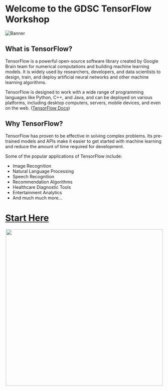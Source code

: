 # Welcome to the GDSC TensorFlow Workshop
![Banner](https://user-images.githubusercontent.com/58085744/231556841-25d05b3f-b90e-489e-8ac3-b38e9ef0787a.png)
## What is TensorFlow?
TensorFlow is a powerful open-source software library created by Google Brain team for numerical computations and building machine learning models. It is widely used by researchers, developers, and data scientists to design, train, and deploy artificial neural networks and other machine learning algorithms.

TensorFlow is designed to work with a wide range of programming languages like Python, C++, and Java, and can be deployed on various platforms, including desktop computers, servers, mobile devices, and even on the web.
([TensorFlow Docs](https://www.tensorflow.org/))

## Why TensorFlow?
TensorFlow has proven to be effective in solving complex problems. Its pre-trained models and APIs make it easier to get started with machine learning and reduce the amount of time required for development.

Some of the popular applications of TensorFlow include:

- Image Recognition
- Natural Language Processing
- Speech Recognition
- Recommendation Algorithms
- Healthcare Diagnostic Tools
- Entertainment Analytics
- And much much more...


# [Start Here](https://github.com/DSC-LSU/TensorFlow-Workshop/blob/main/TensorFlow_Workshop.ipynb)

<div align="center">
  <img src="https://user-images.githubusercontent.com/58085744/231560200-d7c3e536-4653-4adf-ac3b-294238ede268.png" width="500" height="500">
</div>
